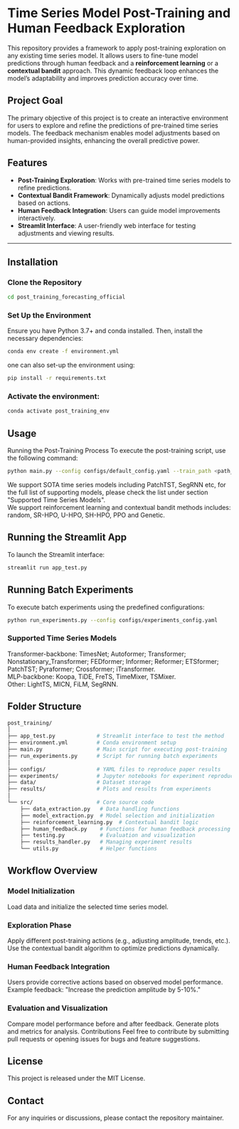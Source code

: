 # Time Series Model Post-Training and Human Feedback Exploration

This repository provides a framework to apply post-training exploration on any existing time series model. It allows users to fine-tune model predictions through human feedback and a **reinforcement learning** or a **contextual bandit** approach. This dynamic feedback loop enhances the model’s adaptability and improves prediction accuracy over time.

## Project Goal

The primary objective of this project is to create an interactive environment for users to explore and refine the predictions of pre-trained time series models. The feedback mechanism enables model adjustments based on human-provided insights, enhancing the overall predictive power.

## Features

- **Post-Training Exploration**: Works with pre-trained time series models to refine predictions.
- **Contextual Bandit Framework**: Dynamically adjusts model predictions based on actions.
- **Human Feedback Integration**: Users can guide model improvements interactively.
- **Streamlit Interface**: A user-friendly web interface for testing adjustments and viewing results.

---

## Installation

### Clone the Repository

```bash
cd post_training_forecasting_official
```
### Set Up the Environment
Ensure you have Python 3.7+ and conda installed. Then, install the necessary dependencies:
```bash
conda env create -f environment.yml
```
one can also set-up the environment using:
```bash
pip install -r requirements.txt
```

### Activate the environment:
```bash
conda activate post_training_env
```

## Usage
Running the Post-Training Process
To execute the post-training script, use the following command:
```bash
python main.py --config configs/default_config.yaml --train_path <path_to_train_data> --model <model_name> --window_size <window_size> --prediction_horizon <prediction_horizon> --batch_size <batch_size> --method <rl_method>
```
We support SOTA time series models including PatchTST, SegRNN etc, for the full list of supporting models, please check the list under section "Supported Time Series Models". <br>
We support reinforcement learning and contextual bandit methods includes: random, SR-HPO, U-HPO, SH-HPO, PPO and Genetic.

## Running the Streamlit App
To launch the Streamlit interface:

```bash
streamlit run app_test.py
```
## Running Batch Experiments
To execute batch experiments using the predefined configurations:

```bash
python run_experiments.py --config configs/experiments_config.yaml
```

### Supported Time Series Models

Transformer-backbone: TimesNet; Autoformer; Transformer; Nonstationary_Transformer; FEDformer; Informer; Reformer; ETSformer; PatchTST; Pyraformer; Crossformer; iTransformer.<br>
MLP-backbone: Koopa, TiDE, FreTS, TimeMixer, TSMixer.<br>
Other: LightTS, MICN, FiLM, SegRNN.

## Folder Structure
```bash
post_training/
│
├── app_test.py             # Streamlit interface to test the method
├── environment.yml         # Conda environment setup
├── main.py                 # Main script for executing post-training
├── run_experiments.py      # Script for running batch experiments
│
├── configs/                # YAML files to reproduce paper results
├── experiments/            # Jupyter notebooks for experiment reproduction
├── data/                   # Dataset storage
├── results/                # Plots and results from experiments
│
└── src/                    # Core source code
    ├── data_extraction.py   # Data handling functions
    ├── model_extraction.py  # Model selection and initialization
    ├── reinforcement_learning.py  # Contextual bandit logic
    ├── human_feedback.py    # Functions for human feedback processing
    ├── testing.py           # Evaluation and visualization
    ├── results_handler.py   # Managing experiment results
    └── utils.py             # Helper functions
```
## Workflow Overview
### Model Initialization

Load data and initialize the selected time series model.
### Exploration Phase

Apply different post-training actions (e.g., adjusting amplitude, trends, etc.).
Use the contextual bandit algorithm to optimize predictions dynamically.
### Human Feedback Integration

Users provide corrective actions based on observed model performance.
Example feedback: "Increase the prediction amplitude by 5-10%."
### Evaluation and Visualization

Compare model performance before and after feedback.
Generate plots and metrics for analysis.
Contributions
Feel free to contribute by submitting pull requests or opening issues for bugs and feature suggestions.

## License
This project is released under the MIT License.

## Contact
For any inquiries or discussions, please contact the repository maintainer.
